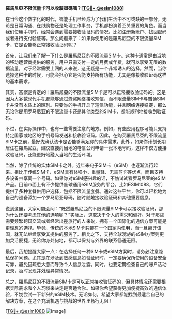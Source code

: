 **羅馬尼亞不限流量卡可以收驗證碼嗎？[[TG💪+ @esim1088](https://t.me/s/esim1088)]**

在当今这个数字化的时代，智能手机已经成为了我们生活中不可或缺的一部分。无论是日常沟通、在线购物还是处理工作事务，手机都扮演着至关重要的角色。而当我们使用手机时，经常会遇到需要接收验证码的情况，比如注册新账户、找回密码或者进行支付验证等。那么问题来了：如果你使用的是羅馬尼亞的不限流量SIM卡，它是否能够正常接收验证码呢？

首先，让我们来了解一下什么是羅馬尼亞的不限流量SIM卡。这种卡通常是由当地的移动运营商提供的服务，用户只需支付一定的月费或年费，就可以享受无限的数据流量。对于经常需要上网的人来说，这无疑是一个非常诱人的选择。然而，当你选择这种卡的时候，可能会担心它是否能支持所有功能，尤其是像接收验证码这样的基本需求。

其实，答案是肯定的！羅馬尼亞的不限流量SIM卡是可以正常接收验证码的。这是因为大多数现代手机都能够通过蜂窝网络接收短信，而不限流量SIM卡与普通SIM卡并没有本质上的区别。只要你的手机开启了短信功能，并且网络连接稳定，那么无论你是用罗马尼亚的不限流量卡还是其他类型的SIM卡，都能顺利地接收到验证码。

不过，在实际操作中，也有一些需要注意的地方。例如，有些应用程序可能只支持特定国家或地区的手机号码发送和接收验证码。因此，在购买羅馬尼亞的不限流量SIM卡之前，最好先确认该卡是否能够满足你的具体需求。此外，如果你计划长期居住在羅馬尼亞，建议直接向当地的电信公司申请一张本地号码，这样不仅方便接收验证码，还能更好地融入当地的生活环境。

当然，除了传统的实体SIM卡之外，近年来电子SIM卡（eSIM）也逐渐流行起来。相比于传统SIM卡，eSIM具有体积小、重量轻、无需剪卡等优点，而且支持多设备共享同一个号码。如果你对eSIM感兴趣的话，不妨试试看罗马尼亚的eSIM产品。目前市面上有不少提供全球通用eSIM服务的平台，比如ESIM1088，它们提供了多种套餐供用户选择，包括不限流量套餐。通过这些平台，你可以轻松地为自己的设备添加一个罗马尼亚号码，随时随地接收验证码和其他重要信息。

说到这里，大家可能会问：“既然羅馬尼亞的不限流量SIM卡可以接收验证码，那为什么还要考虑其他的选项呢？”实际上，这取决于个人的需求和偏好。对于那些需要频繁跨国交流或者经常出差旅行的人来说，拥有一个国际化的通信方案可能是更理想的选择。毕竟，传统的本地SIM卡只能在一个国家内使用，而一旦离开该国，就无法继续享受其提供的服务了。相比之下，支持全球漫游的eSIM方案则更加灵活便捷，无论你身处何地，都可以保持与外界的联系畅通无阻。

最后，我想提醒大家一点：在选择任何一种SIM卡或eSIM方案时，请务必注意隐私保护问题。尤其是在涉及到敏感信息如验证码时，一定要确保所使用的设备安全可靠，避免因疏忽大意而导致个人信息泄露。同时，也要定期检查自己的账户活动记录，及时发现并处理异常情况。

总之，羅馬尼亞的不限流量SIM卡是可以正常接收验证码的，但具体情况还需要根据实际需求和个人习惯来决定是否适合你。如果你希望获得更加便捷高效的通信体验，不妨尝试一下新兴的eSIM技术。无论如何，希望大家都能找到最适合自己的解决方案，在这个充满机遇与挑战的世界里畅行无阻！

[[TG💪+ @esim1088](https://t.me/s/esim1088) ![Image](https://i.postimg.cc/4NQfJmqS/Snipaste-2025-05-13-00-14-12.png)]